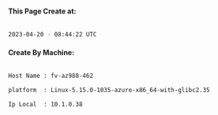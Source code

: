 
   
#### This Page Create at:

```bash

2023-04-20 - 08:44:22 UTC

```

#### Create By Machine:

```bash

Host Name : fv-az988-462

platform  : Linux-5.15.0-1035-azure-x86_64-with-glibc2.35

Ip Local  : 10.1.0.38

```

